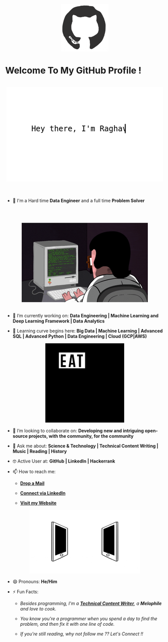 <div align="center">
<img src="https://github.com/Piyush-PD/Piyush-PD/blob/master/octo.gif" alt="GitHub Logo" width="150" height="150" />
</div>

# Welcome To My GitHub Profile !

<br/>
<div align="center">
<img src="https://github.com/Piyush-PD/Piyush-PD/blob/master/screen.gif" alt="Piyush Dhasmana" />
</div>
<br/>

<!--
- ⌨️ Programming Languages I've used:

<div align="center">
 <img src = 'https://github.com/Piyush-PD/Piyush-PD/blob/master/images/c-original.svg' width='30'/> <img src = 'https://github.com/RaghavK16/RaghavK16/blob/master/images/cpp.svg' width='30'/> <img src = 'https://github.com/RaghavK16/RaghavK16/blob/master/images/pycharm.svg' width='30'/> <img src = 'https://github.com/Piyush-PD/Piyush-PD/blob/master/images/python2.png' height='30'/> <img src = 'https://github.com/Piyush-PD/Piyush-PD/blob/master/images/flutter-logo.svg' width='30'/> <img src = 'https://github.com/Piyush-PD/Piyush-PD/blob/master/images/html.svg' width='30'/> <img src = 'https://github.com/Piyush-PD/Piyush-PD/blob/master/images/css.svg' width='30'/> <img src = 'https://github.com/Piyush-PD/Piyush-PD/blob/master/images/js.svg' width='30'/> <img src = 'https://github.com/Piyush-PD/Piyush-PD/blob/master/images/bootstrap.svg' width='33'/> <img src = 'https://github.com/Piyush-PD/Piyush-PD/blob/master/images/django.svg' height='40'/> <img src = 'https://github.com/Piyush-PD/Piyush-PD/blob/master/images/flask.png' width='30'/> <img src = 'https://github.com/Piyush-PD/Piyush-PD/blob/master/images/php.svg' width='40'/>
 <img src = 'https://github.com/Piyush-PD/Piyush-PD/blob/master/images/sql.svg' width='30'/> <img src = 'https://github.com/Piyush-PD/Piyush-PD/blob/master/images/git.svg' width='30'/>
</div>
<-->

<br/>

- 🙌 I'm a Hard time **Data Engineer** and a full time **Problem Solver** 

<br/><br/>

<div align="center">
<img src="https://github.com/Piyush-PD/Piyush-PD/blob/master/coderman.gif" alt="Coder" width="400" height="250" />
</div>
<br/>

- 🔭 I’m currently working on: **Data Engineering | Machine Learning and Deep Learning Framework | Data Analytics**

- 🌱 Learning curve begins here: **Big Data | Machine Learning | Advanced SQL | Advanced Python | Data Engineering | Cloud (GCP|AWS)**


<div align="center">
<img src="https://github.com/Piyush-PD/Piyush-PD/blob/master/giphy.webp" alt="eatsleepcode" width="250" height="250" />
</div>

- 👯 I’m looking to collaborate on: **Developing new and intriguing open-source projects, with the community, for the community**

- 💬 Ask me about: **Science & Technology | Technical Content Writing | Music | Reading | History**

- 🤓 Active User at: **GitHub | LinkedIn | Hackerrank**

- 📫 How to reach me:

    * [**Drop a Mail**](mailto:piyush.d005link@gmail.com)

    * [**Connect via LinkedIn**](https://https://www.linkedin.com/in/piyush-dhasmana/)

    * [**Visit my Website**](https://PiyushBeeps.in)
    
<div align="center">
<img src="https://github.com/Piyush-PD/Piyush-PD/blob/master/connected.gif" alt="Piyush Dhasmana" width="350" height="200" />
</div>

- 😄 Pronouns: **He/Him**

- ⚡ Fun Facts: 

    * *Besides programming, I'm a [**Technical Content Writer**](https://www.mindbrews.in/author/Piyush-PD/), a **Melophile** and love to cook.*

    * *You know you're a programmer when you spend a day to find the problem, and then fix it with one line of code.*
    
    * *If you're still reading, why not follow me ?? Let's Connect !!*
